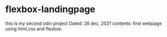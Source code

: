 # flexbox-landingpage
this is my second odin project
Dated: 28 dec, 2021
contents: first webpage using html,css and flexbox.

